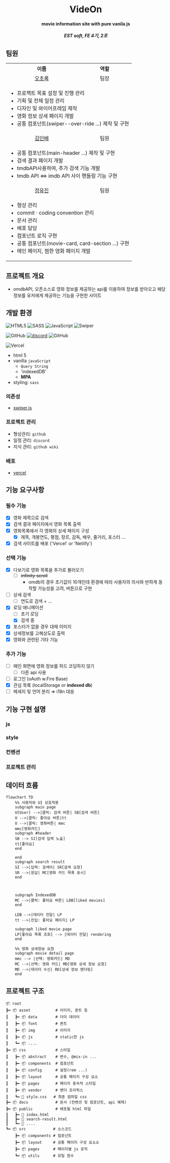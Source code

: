 <p align="center">
  <h1 align="center">VideOn</h1>
  <h4 align="center">movie information site with pure vanila js</h4>
</p>

<b><i><p align="center">EST soft, FE 4기, 2조</p></i></b>

## 팀원

<table>
  <tr>
    <th>이름</th>
    <th>역할</th>
  </tr>
  <tr>
    <td align="center"><a href="https://github.com/choroc">오초록</a></td>
    <td align="center">팀장</td>
  </tr>
  <tr>
    <td colspan="2">
      <ul>
        <li>프로젝트 목표 설정 및 진행 관리
        <li>기획 및 전체 일정 관리
        <li>디자인 및 와이어프레임 제작
        <li>영화 정보 상세 페이지 개발
        <li>공통 컴포넌트(swiper--over-ride ...) 제작 및 구현
      </ul>
    </td>
  </tr>
  <tr>
    <td align="center"><a href="https://github.com/kib09">김인배</a></td>
    <td align="center">팀원</td>
  </tr>
  <tr>
    <td colspan="2">
      <ul>
        <li>공통 컴포넌트(main-header ...) 제작 및 구현
        <li>검색 결과 페이지 개발
        <li>tmdbAPI사용하여, 추가 검색 기능 개발
        <li>tmdb API <=> imdb API 사이 핸들링 기능 구현
      </ul>
    </td>
  </tr>
  
  <tr>
    <td align="center"><a href="https://github.com/jadewisemann">정유진</a></td>
    <td align="center">팀원</td>
  </tr>
  <tr>
    <td colspan="2">
      <ul>
        <li>형상 관리
        <li>commit · coding convention 관리
        <li>문서 관리
        <li>배포 담당
        <li>컴포넌트 로직 구현
        <li>공통 컴포넌트(movie-card, card-section ...) 구현
        <li>메인 페이지, 찜한 영화 페이지 개발
      </ul>
    </td>
  </tr>

</table>

## 프로젝트 개요

- omdbAPI, 오픈소스로 영화 정보를 제공하는 api를 이용하여 정보를 받아오고 해당 정보를 유저에게 제공하는 기능을 구현한 사이트

## 개발 환경
![HTML5](https://img.shields.io/badge/html5-%23E34F26.svg?style=for-the-badge&logo=html5&logoColor=white)
![SASS](https://img.shields.io/badge/SASS-hotpink.svg?style=for-the-badge&logo=SASS&logoColor=white)
![JavaScript](https://img.shields.io/badge/javascript-%23323330.svg?style=for-the-badge&logo=javascript&logoColor=%23F7DF1E)
![Swiper](https://img.shields.io/badge/swiper.js-6332F6?style=for-the-badge&logo=swiper)

![GitHub](https://img.shields.io/badge/github-%23121011.svg?style=for-the-badge&logo=github&logoColor=white)
[![discord](https://img.shields.io/badge/Discord-blue?style=for-the-badge)](https://discord.com/)
![GitHub](https://img.shields.io/badge/githubwiki-181717?style=for-the-badge&logo=github)

![Vercel](https://img.shields.io/badge/vercel-%23000000.svg?style=for-the-badge&logo=vercel&logoColor=white)

- html 5
- vanilla `javaScript`
  - `Query String`
  - 'indexedDB'
  - **MPA**
- styling: `sass`
    
### 의존성

- [swiper.js](https://github.com/nolimits4web/swiper)

### 프로젝트 관리

- 형상관리: `github`
- 일정 관리: `discord`
- 지식 관리: `github wiki`

### 배포

- [vercel](https://vercel.com/) 

## 기능 요구사항


### 필수 기능

  - [x] 영화 제목으로 검색 
  - [x] 검색 결과 페이지에서 영화 목록 출력
  - [x] 영화목록에서 각 영화의 상세 페이지 구성
    - [x] 제목, 개봉연도, 평점, 장르, 감독, 배우, 줄거리, 포스터 ...
  - [x] 검색 사이트를 배포 ('Vercel' or 'Netlify')

### 선택 기능

  - [x] 다보기로 영화 목록을 추가로 불러오기
    - [ ] ~~infinity scroll~~
      - omdb의 경우 초기값이 10개인데 환경에 따라 사용자의 의사와 반하게 동작할 가능성을 고려, 버튼으로 구현 
  - [ ] 상세 검색
    - [ ] 연도로 검색 + ...
  - [x] 로딩 애니메이션
    - [ ] 초기 로딩
    - [x] 검색 중 
  - [x] 포스터가 없을 경우 대체 이미지
  - [x] 상세정보를 고해상도로 출력
  - [x] 영화와 관련된 기타 기능

### 추가 기능

  - [ ] 매인 화면에 영화 정보를 하드 코딩하지 않기
    - [ ] 다른 api 사용
  - [ ] 로그인 (oAuth w.Fire Base)
  - [x] 관심 목록 (localStorage or **indexed db**)
  - [ ] 메세지 및 언어 분리 ⇒ i18n 대응

## 기능 구현 설명

### js

### style

### 컨벤션

### 프로젝트 관리



## 데이터 흐름

```mermaid
flowchart TD
    %% 사용자와 UI 상호작용
    subgraph main page
    U[User] -->|클릭: 검색 버튼| SB[검색 버튼]
    U -->|클릭: 좋아요 버튼|tt
    U -->|클릭: 영화버튼| mmc
    mmc[영화카드]
    subgraph #header
    SB --> SI[검색 입력 노출]
    tt[좋아요]
    end

    end
    subgraph search result
    SI -->|입력: 검색어| SR[검색 요청]
    SR -->|응답| MC[영화 카드 목록 표시]
    end



    subgraph IndexedDB
    MC -->|클릭: 좋아요 버튼| LDB[liked movies]
    end

    LDB -->|데이터 전달| LP
    tt -->|진입: 좋아요 페이지| LP

    subgraph liked movie page
    LP[좋아요 목록 조회] --> |데이터 전달| rendering
    end

    %% 영화 상세정보 요청
    subgraph movie detail page
    mmc --> |선택: 영화카드| MD
    MC -->|선택: 영화 카드| MD[영화 상세 정보 요청]
    MD -->|데이터 수신| RD[상세 정보 렌더링]
    end
```

## 프로젝트 구조

```
📦 root
┣━ 📦 asset           # 이미지, 폰트 등
┃   ┣━ 📦 data        # 더미 데이터
┃   ┣━ 📦 font        # 폰트
┃   ┣━ 📦 img         # 이미지 
┃   ┣━ 📦 js          # static한 js
┃   ┗━ 📦 ....
┣━ 📦 css             # 스타일
┃   ┣━ 📦 abstract    # 변수, @mix-in ...
┃   ┣━ 📦 components  # 컴포넌트 
┃   ┣━ 📦 config      # 설정(rem ...)
┃   ┣━ 📦 layout      # 공통 페이지 구성 요소 
┃   ┣━ 📦 pages       # 페이지 종속적 스타일
┃   ┣━ 📦 vendor      # 벤더 프리픽스
┃   ┗━ 📜 style.css   # 최종 컴파일 css
┣━ 📦 docs            # 문서 (컨벤션 및 컴포넌트, api 예제)
┣━ 📦 public          # 배포될 html 파일
┃   ┣━ 📜 index.html
┃   ┣━ 📜 search-result.html
┃   ┗━ 📜 ....
┗━ 📦 src            # 소스코드
    ┣━ 📦 components # 컴포넌트
    ┣━ 📦 layout     # 공통 페이지 구성 요소소
    ┣━ 📦 pages      # 페이지별 js 로직
    ┗━ 📦 utils      # 유틸 함수
```
